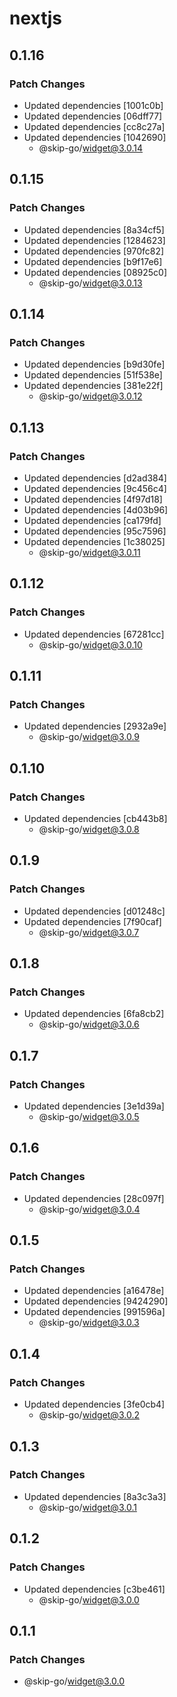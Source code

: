 # nextjs

## 0.1.16

### Patch Changes

- Updated dependencies [1001c0b]
- Updated dependencies [06dff77]
- Updated dependencies [cc8c27a]
- Updated dependencies [1042690]
  - @skip-go/widget@3.0.14

## 0.1.15

### Patch Changes

- Updated dependencies [8a34cf5]
- Updated dependencies [1284623]
- Updated dependencies [970fc82]
- Updated dependencies [b9f17e6]
- Updated dependencies [08925c0]
  - @skip-go/widget@3.0.13

## 0.1.14

### Patch Changes

- Updated dependencies [b9d30fe]
- Updated dependencies [51f538e]
- Updated dependencies [381e22f]
  - @skip-go/widget@3.0.12

## 0.1.13

### Patch Changes

- Updated dependencies [d2ad384]
- Updated dependencies [9c456c4]
- Updated dependencies [4f97d18]
- Updated dependencies [4d03b96]
- Updated dependencies [ca179fd]
- Updated dependencies [95c7596]
- Updated dependencies [1c38025]
  - @skip-go/widget@3.0.11

## 0.1.12

### Patch Changes

- Updated dependencies [67281cc]
  - @skip-go/widget@3.0.10

## 0.1.11

### Patch Changes

- Updated dependencies [2932a9e]
  - @skip-go/widget@3.0.9

## 0.1.10

### Patch Changes

- Updated dependencies [cb443b8]
  - @skip-go/widget@3.0.8

## 0.1.9

### Patch Changes

- Updated dependencies [d01248c]
- Updated dependencies [7f90caf]
  - @skip-go/widget@3.0.7

## 0.1.8

### Patch Changes

- Updated dependencies [6fa8cb2]
  - @skip-go/widget@3.0.6

## 0.1.7

### Patch Changes

- Updated dependencies [3e1d39a]
  - @skip-go/widget@3.0.5

## 0.1.6

### Patch Changes

- Updated dependencies [28c097f]
  - @skip-go/widget@3.0.4

## 0.1.5

### Patch Changes

- Updated dependencies [a16478e]
- Updated dependencies [9424290]
- Updated dependencies [991596a]
  - @skip-go/widget@3.0.3

## 0.1.4

### Patch Changes

- Updated dependencies [3fe0cb4]
  - @skip-go/widget@3.0.2

## 0.1.3

### Patch Changes

- Updated dependencies [8a3c3a3]
  - @skip-go/widget@3.0.1

## 0.1.2

### Patch Changes

- Updated dependencies [c3be461]
  - @skip-go/widget@3.0.0

## 0.1.1

### Patch Changes

- @skip-go/widget@3.0.0
